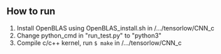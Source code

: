 ## How to run
1. Install OpenBLAS using OpenBLAS_install.sh in /.../tensorlow/CNN_c
2. Change python_cmd in "run_test.py" to "python3"
3. Compile c/c++ kernel, run ```$ make``` in /.../tensorlow/CNN_c
